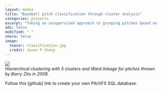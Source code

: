 ```yaml
---                                                                             
layout: media                                                                   
title: "Baseball pitch classification through cluster analysis"
categories: projects
excerpt: "Taking an unsupervised approach to grouping pitches based on trajectory information."
ads: false                                                                       
modified: " "
share: false
image:
  teaser: classification.jpg
  credit: Jason P Chang
---                                                                             
```


<img src="{{ site.url }}/images/{{page.image.teaser}}" /> 

<div><em>Hierarchical clustering with 5 clusters and Ward linkage for pitches thrown by Barry Zito in 2008.</em></div>
<p>
Follow this [github] link to create your own PitchFX SQL database.
</p>
